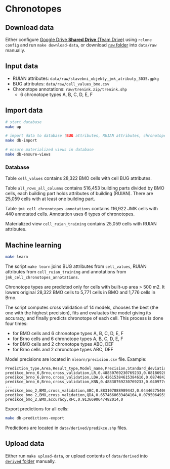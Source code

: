 # Chronotopes

## Download data
Either configure [Google Drive **Shared Drive** (Team Drive)](https://rclone.org/drive/) using `rclone config` and run `make download-data`, or download [`raw` folder](https://drive.google.com/drive/folders/1ly6ypgG6LG3fiLFmBDLnCrJNb_XK40ay) into `data/raw` manually.

## Input data
- RUIAN attributes: `data/raw/stavebni_objekty_jmk_atributy_3035.gpkg`
- BUG attributes: `data/raw/cell_values_bmo.csv`
- Chronotope annotations: `raw/trenink.zip/trenink.shp`
  - 6 chronotope types A, B, C, D, E, F

## Import data
```bash
# start database
make up

# import data to database (BUG attributes, RUIAN attributes, chronotope annotations)
make db-import

# ensure materialized views in database
make db-ensure-views
```

### Database
Table `cell_values` contains 28,322 BMO cells with cell BUG attributes.

Table `all_rows_all_columns` contains 516,453 building parts divided by BMO cells, each building part holds attributes of building (RUIAN). There are 25,059 cells with at least one building part.

Table `jmk_cell_chronotopes_annotations` contains 116,922 JMK cells with 440 annotated cells. Annotation uses 6 types of chronotopes.

Materialized view `cell_ruian_training` contains 25,059 cells with RUIAN attributes.

## Machine learning
```bash
make learn
```

The script `make learn` joins BUG attributes from `cell_values`, RUIAN attributes from `cell_ruian_training` and annotations from `jmk_cell_chronotopes_annotations`.

Chronotope types are predicted only for cells with built-up area > 500 m2. It lowers original 28,322 BMO cells to 5,771 cells in BMO and 1,776 cells in Brno.

The script computes cross validation of 14 models, chooses the best (the one with the highest precision), fits and evaluates the model giving its accuracy, and finally predicts chronotope of each cell. This process is done four times:
- for BMO cells and 6 chronotope types A, B, C, D, E, F
- for Brno cells and 6 chronotope types A, B, C, D, E, F
- for BMO cells and 2 chronotope types ABC, DEF
- for Brno cells and 2 chronotope types ABC, DEF

Model precisions are located in `mlearn/precision.csv` file. Example:
```csv
Prediction_type,Area,Result_type,Model_name,Precision,Standard_deviation
predikce_brno_6,Brno,cross_validation,LR,0.48830769230769233,0.08186928533740116
predikce_brno_6,Brno,cross_validation,LDA,0.42615384615384616,0.08748423357531547
predikce_brno_6,Brno,cross_validation,KNN,0.48830769230769233,0.040977407543597535
...
predikce_bmo_2,BMO,cross_validation,ABC,0.883107088989442,0.04446275406631577
predikce_bmo_2,BMO,cross_validation,QDA,0.6574660633484164,0.07950649591709888
predikce_bmo_2,BMO,accuracy,RFC,0.9136690647482014,0
```

Export predictions for all cells:
```bash
make db-predictions-export
```
Predictions are located in `data/derived/predikce.shp` files.

## Upload data
Either run `make upload-data`, or upload contents of `data/derived`  into [`derived` folder](https://drive.google.com/drive/folders/1veKmByAmkgi-ZcmspxQD3CTmuLUUYCaC) manually.

